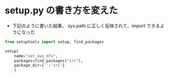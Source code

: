 # setup.py の書き方を変えた

* 下記のように書いた結果、 sys.path に正しく反映されて、import できるようになった

```py
from setuptools import setup, find_packages

setup(
    name="set_aws_mfa",
    packages=find_packages("src"),
    package_dir={'':'src'}
    )
```
